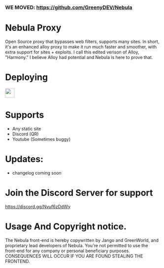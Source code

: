 ### WE MOVED: https://github.com/GreenyDEV/Nebula


# Nebula Proxy
Open Source proxy that bypasses web filters, supports many sites. In short, it's an enhanced alloy proxy to make it run much faster and smoother, with extra support for sites + exploits. I call this edited verison of Alloy, "Harmony." I believe Alloy had potential and Nebula is here to prove that.

# Deploying

<a href="https://repl.it/github/jangodev/nebulaproxy"><img height="30px" src="https://raw.githubusercontent.com/FogNetwork/Tsunami/main/deploy/replit2.svg"><img></a>

# Supports
- Any static site
- Discord (QR)
- Youtube (Sometimes buggy)

# Updates:
- changelog coming soon

# Join the Discord Server for support
https://discord.gg/Nvuf6zDdWy

# Usage And Copyright notice. 
The Nebula front-end is hereby copywritten by Jango and GreenWorld, and proprietary lead developers of Nebula. 
You're not permitted to use the front-end for any company or personal beneficiary purposes. 
CONSEQUENCES WILL OCCUR IF YOU ARE FOUND STEALING THE FRONTEND.
